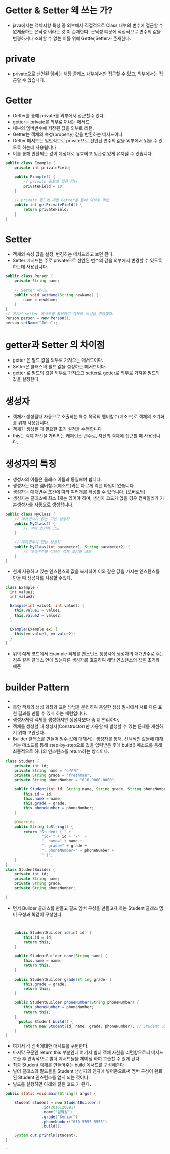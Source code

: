 # Getter & Setter 왜 쓰는 가?
- java에서는 객체지향 특성 중 외부에서 직접적으로 Class 내부의 변수에 접근할 수 없게끔하는 은닉성 이라는 것 이 존재한다. 은닉성 떄문에 직접적으로 변수의 값을 변경하거나 조회할 수 없는 이를 위해 Getter,Setter가 존재한다.
# private
- private으로 선언된 멤버는 해당 클래스 내부에서만 접근할 수 있고, 외부에서는 접근할 수 없습니다.
# Getter
- Getter를 통해 private를 외부에서 접근할수 있다.
- getter는 private를 외부로 꺼내는 메서드
- 내부의 멤버변수에 저장된 값을 외부로 리턴.
- Getter는 객체의 속성(property) 값을 반환하는 메서드이다.
- Getter 메서드는 일반적으로 private으로 선언된 변수의 값을 외부에서 읽을 수 있도록 하는데 사용됩니다
- 이를 통해 반환되는 값이 예상대로 유효하고 일관성 있게 유지될 수 있습니다.
```java
public class Example {
    private int privateField;

    public Example() {
        // private 필드에 접근 가능
        privateField = 10;
    }

    // private 필드에 대한 Getter을 통해 외부로 리턴
    public int getPrivateField() {
        return privateField;
    }
}
```
# Setter
-  객체의 속성 값을 설정, 변경하는 메서드라고 보면 된다.
-  Setter 메서드는 주로 private으로 선언된 변수의 값을 외부에서 변경할 수 있도록 하는데 사용됩니다.
```java
public class Person {
    private String name;

    // Setter 메서드
    public void setName(String newName) {
        name = newName;
    }
}
// 여기서 setter 메서드를 활용하여 객체에 속성을 변경했다.
Person person = new Person();
person.setName("John");
```
# getter과 Setter 의 차이점
- getter 은 필드 값을 외부로 가져오는 매서드이다.
- Setter은 클래스의 필드 값을 설정하는 메서드이다.
- getter 로 필드의 값을 외부로 가져오고 setter로 getter로 외부로 가져온 필드의 값을 설정한다.

# 생성자
- 객체가 생성될때 자동으로 호출되는 특수 목적의 멤버함수(메소드)로 객체의 초기화를 위해 사용됩니다. 
-  객체가 생성될 때 필요한 초기 설정을 수행합니다
- this는 객체 자신을 가리키는 레퍼런스 변수로, 자신의 객체에 접근할 때 사용됩니다.
# 생성자의 특징
- 생성자의 이름은 클래스 이름과 동일해야 합니다.
- 생성자는 다른 멤버함수(메소드)와는 다르게 리턴 타입이 없습니다. 
- 생성자는 매개변수 조건에 따라 여러개를 작성할 수 있습니다. (오버로딩)
- 생성자는 클래스에 최소 1개는 있어야 하며, 생성자 코드가 없을 경우 컴파일러가 기본생성자를 자동으로 생성합니다. 
```java
public class MyClass {
    // 매개변수가 없는 기본 생성자
    public MyClass() {
        // 객체 초기화 코드
    }

    // 매개변수가 있는 생성자
    public MyClass(int parameter1, String parameter2) {
        // 매개변수를 이용한 객체 초기화 코드
    }
}
```
- 현재 사용하고 있는 인스턴스의 값을 복사하여 이와 같은 값을 가지는 인스턴스를 만들 때 생성자를 사용할 수있다.
```java
class Example {
  int value1;
  int value2;

  Example(int value1, int value2) {
    this.value1 = value1;
    this.value2 = value2;
  }

  Example(Example ex) {
	this(ex.value1, ex.value2);
  }
}
```
- 위의 예제 코드에서 Example 객체를 인스턴스 생성시에 생성자의 매개변수로 주는 경우 같은 클래스 안에 있는다른 생성자를 호출하여 해당 인스턴스의 값을 초기화 해준
# builder Pattern
- 
- 복합 객체의 생성 과정과 표현 방법을 분리하여 동일한 생성 절차에서 서로 다른 표현 결과를 만들 수 있게 하는 패턴입니다.
- 생성자처럼 객체를 생성하지만 생성자보다 좀 더 편리하다.
-  객체를 생성할 때 생성자(Constructor)만 사용할 때 발생할 수 있는 문제를 개선하기 위해 고안됐다.
- Builder 클래스를 만들어 필수 값에 대해서는 생성자를 통해, 선택적인 값들에 대해서는 메소드를 통해 step-by-step으로 값을 입력받은 후에 build() 메소드를 통해 최종적으로 하나의 인스턴스를 return하는 방식이다.
```java
class Student {
    private int id;
    private String name = "아무개";
    private String grade = "freshman";
    private String phoneNumber = "010-0000-0000";

    public Student(int id, String name, String grade, String phoneNumber) {
        this.id = id;
        this.name = name;
        this.grade = grade;
        this.phoneNumber = phoneNumber;
    }
    
    @Override
    public String toString() {
        return "Student { " +
                "id='" + id + '\'' +
                ", name=" + name +
                ", grade=" + grade +
                ", phoneNumber=" + phoneNumber +
                " }";
    }
}
class StudentBuilder {
    private int id;
    private String name;
    private String grade;
    private String phoneNumber;
    
}
```
- 먼저 Builder 클래스를 만들고 필드 멤버 구성을 만들고자 하는 Student 클래스 멤버 구성과 똑같이 구성한다. 
```java


    public StudentBuilder id(int id) {
        this.id = id;
        return this;
    }

    public StudentBuilder name(String name) {
        this.name = name;
        return this;
    }

    public StudentBuilder grade(String grade) {
        this.grade = grade;
        return this;
    }

    public StudentBuilder phoneNumber(String phoneNumber) {
        this.phoneNumber = phoneNumber;
        return this;
    }
      public Student build() {
        return new Student(id, name, grade, phoneNumber); // Student 생성자 호출
    }
}
```
- 여기서 각 맴버에대한  매서드를 구현한다.
- 마지막 구문인 return this 부분인데 여기서 빌더 객체 자신을 리턴함으로써 메서드 호출 후 연속적으로 빌더 메서드들을 체이닝 하여 호출할 수 있게 된다.
- 최종 Student 객체를 만들어주는 build 메서드를 구성해준다
- 빌더 클래스의 필드들을 Student 생성자의 인자에 넣어줌으로써 멤버 구성이 완료된 Student 인스턴스를 얻게 되는 것이다.
- 빌드를 실행하면 아래와 같은 코드 가 된다.
```java
public static void main(String[] args) {

    Student student = new StudentBuilder()
                .id(2016120091)
                .name("임꺽정")
                .grade("Senior")
                .phoneNumber("010-5555-5555")
                .build();

    System.out.println(student);
}
```
`






